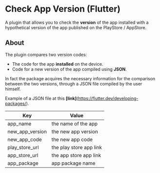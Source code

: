 # Check App Version (Flutter)

A plugin that allows you to check the **version** of the app installed with a hypothetical version of the app published on the PlayStore / AppStore.

## About

The plugin compares two version codes:
- The code for the app **installed** on the device.
- Code for a new version of the app compiled using **JSON**.

In fact the package acquires the necessary information for the comparison between the two versions, 
through a JSON file compiled by the user himself.

Example of a JSON file at this **[link]**(https://flutter.dev/developing-packages/).

| Key           |       Value |
| ------------- | ------------- |
| app_name  | the name of the app  |
| new_app_version  | the new app version  |
| new_app_code  | the new app code  |
| play_store_url  | the play store app link  |
| app_store_url  | the app store app link  |
| app_package  | app package name  |


